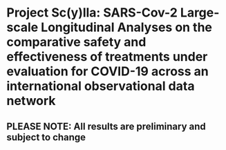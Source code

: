 Project Sc(y)lla: SARS-Cov-2 Large-scale Longitudinal Analyses on the comparative safety and effectiveness of treatments under evaluation for COVID-19 across an international observational data network
=============
<h2>PLEASE NOTE: All results are preliminary and subject to change</h2>

